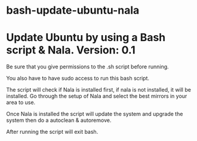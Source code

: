# bash-update-ubuntu-nala
<h1>Update Ubuntu by using a Bash script & Nala. Version: 0.1</h1>

<p>Be sure that you give permissions to the .sh script before running.</p>
<p>You also have to have sudo access to run this bash script.</p>
<p>The script will check if Nala is installed first, if nala is not installed, it will be installed. Go through the setup of Nala and select the best mirrors in your area to use.</p>
<p>Once Nala is installed the script will update the system and upgrade the system then do a autoclean & autoremove.</p>
<p>After running the script will exit bash.</p>

